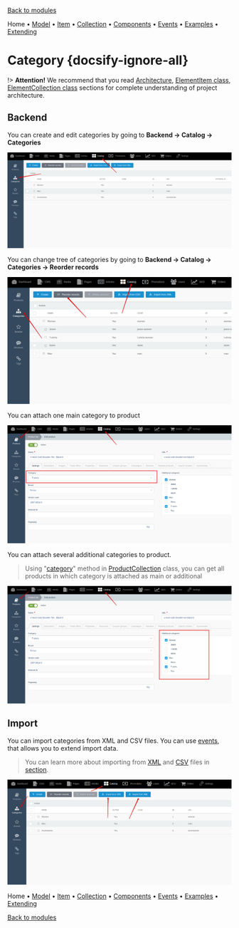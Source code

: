 [Back to modules](modules/home.md)

Home
• [Model](modules/category/model/model.md)
• [Item](modules/category/item/item.md)
• [Collection](modules/category/collection/collection.md)
• [Components](modules/category/component/component.md)
• [Events](modules/category/event/event.md)
• [Examples](modules/category/examples/examples.md)
• [Extending](modules/category/extending/extending.md)

# Category {docsify-ignore-all}

!> **Attention!**  We recommend that you read [Architecture](home.md#architecture), [ElementItem class](item-class/item-class.md),
[ElementCollection class](collection-class/collection-class.md) sections for complete understanding of  project architecture.

## Backend

You can create and edit categories by going to **Backend -> Catalog -> Categories**

![](./../../assets/images/backend-category-1.png)

You can change tree of categories by going to **Backend -> Catalog -> Categories -> Reorder records**

![](./../../assets/images/backend-category-5.png)

You can attach one main category to product

![](./../../assets/images/backend-category-2.png)

You can attach several additional categories to product.

> Using "[category](modules/product/collection/collection.md#categoryicategoryid-bwithchildren-false)" method in [ProductCollection](modules/product/collection/collection.md) class,
you can get all products in which category is attached as main or additional

![](./../../assets/images/backend-category-3.png)

## Import

You can import categories from XML and CSV files.
You can use [events](modules/category/event/event#event-list-category), that allows you to extend import data.
 
> You can learn more about importing from [XML](import/import-from-xml/home.md#import-from-xml) and [CSV](import/import-from-csv/home.md#import-from-csv) files in [section](import/import-from-xml/home.md#import-from-xml).

![](./../../assets/images/backend-category-4.png)

Home
• [Model](modules/category/model/model.md)
• [Item](modules/category/item/item.md)
• [Collection](modules/category/collection/collection.md)
• [Components](modules/category/component/component.md)
• [Events](modules/category/event/event.md)
• [Examples](modules/category/examples/examples.md)
• [Extending](modules/category/extending/extending.md)

[Back to modules](modules/home.md)
